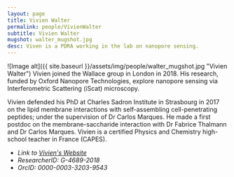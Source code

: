 ```yaml
---
layout: page
title: Vivien Walter
permalink: people/VivienWalter
subtitle: Vivien Walter
mugshot: walter_mugshot.jpg
desc: Viven is a PDRA working in the lab on nanopore sensing.
---
```

![Image alt]({{ site.baseurl }}/assets/img/people/walter_mugshot.jpg "Vivien Walter")
Vivien joined the Wallace group in London in 2018. His research, funded by Oxford Nanopore Technologies, explore nanopore sensing via Interferometric Scattering (iScat) microscopy.

Vivien defended his PhD at Charles Sadron Institute in Strasbourg in 2017 on the lipid membrane interactions with self-assembling cell-penetrating peptides; under the supervision of Dr Carlos Marques. He made a first postdoc on the membrane-saccharide interaction with Dr Fabrice Thalmann and Dr Carlos Marques. Vivien is a certified Physics and Chemistry high-school teacher in France (CAPES).

- *Link to [Vivien's Website](https://http://www.vwalter.fr/)*
- *ResearcherID: G-4689-2018*
- *OrcID: 0000-0003-3203-9543*
